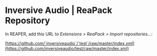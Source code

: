 # Inversive Audio | ReaPack Repository

In REAPER, add this URL to *Extensions > ReaPack > Import repositories...*:

[https://github.com/`inversiveaudio`/`test`/raw/master/index.xml](https://github.com/inversiveaudio/test/raw/master/index.xml)
